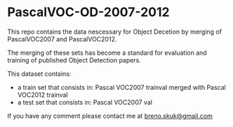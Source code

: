 # PascalVOC-OD-2007-2012

This repo contains the data nescessary for Object Decetion by merging of PascalVOC2007 and PascalVOC2012. 

The merging of these sets has become a standard for evaluation and training of published Object Detection papers. 

This dataset contains:

* a train set that consists in: Pascal VOC2007 trainval merged with Pascal VOC2012 trainval
* a test set that consists in: Pascal VOC2007 val 

If you have any comment please contact me at breno.skuk@gmail.com
